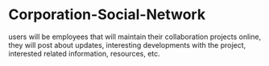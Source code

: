 # Corporation-Social-Network  
  
users will be employees that will maintain their collaboration projects online, they will post about updates, interesting developments with the project, interested related information, resources, etc.
